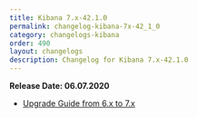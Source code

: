 ```yaml
---
title: Kibana 7.x-42.1.0
permalink: changelog-kibana-7x-42_1_0
category: changelogs-kibana
order: 490
layout: changelogs
description: Changelog for Kibana 7.x-42.1.0	
---
```


<!--- Copyright 2020 floragunn GmbH -->

**Release Date: 06.07.2020**

* [Upgrade Guide from 6.x to 7.x](../_docs_installation/installation_upgrading_6_7.md)

